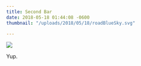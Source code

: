 ```yaml
---
title: Second Bar
date: 2018-05-18 01:44:08 -0600
thumbnail: "/uploads/2018/05/18/roadBlueSky.svg"

---
```

![](/uploads/2018/05/18/languageStandOff.gif)

Yup.